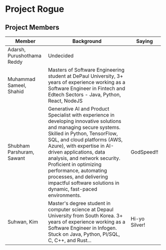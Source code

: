 # Project Rogue

## Project Members

| Member | Background | Saying        |
| ------ | ---- |---------------|
| Adarsh, Purushothama Reddy | Undecided |               |
| Muhammad Sameel, Shahid | Masters of Software Engineering student at DePaul University, 3+ years of experience working as a Software Engineer in Fintech and Edtech Sectors - Java, Python, React, NodeJS |               |
| Shubham Parshuram, Sawant | Generative AI and Product Specialist with experience in developing innovative solutions and managing secure systems. Skilled in Python, TensorFlow, SQL, and cloud platforms (AWS, Azure), with expertise in AI-driven applications, data analysis, and network security. Proficient in optimizing performance, automating processes, and delivering impactful software solutions in dynamic, fast-paced environments. |   GodSpeed!!  |
| Suhwan, Kim | Master's degree student in computer science at Depaul University from South Korea. 3+ years of experience working as a Software Engineer in Infogen. Stuck on Java, Python, Pl/SQL, C, C++, and Rust... | Hi-yo Silver! |
